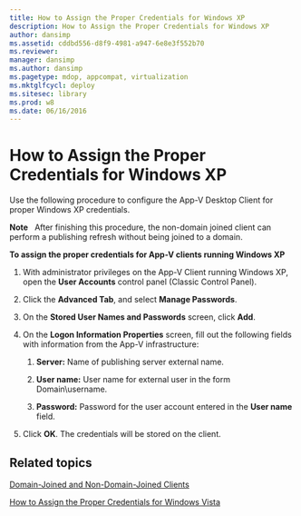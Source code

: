 ```yaml
---
title: How to Assign the Proper Credentials for Windows XP
description: How to Assign the Proper Credentials for Windows XP
author: dansimp
ms.assetid: cddbd556-d8f9-4981-a947-6e8e3f552b70
ms.reviewer: 
manager: dansimp
ms.author: dansimp
ms.pagetype: mdop, appcompat, virtualization
ms.mktglfcycl: deploy
ms.sitesec: library
ms.prod: w8
ms.date: 06/16/2016
---
```



# How to Assign the Proper Credentials for Windows XP


Use the following procedure to configure the App-V Desktop Client for proper Windows XP credentials.

**Note**  
After finishing this procedure, the non-domain joined client can perform a publishing refresh without being joined to a domain.

 

**To assign the proper credentials for App-V clients running Windows XP**

1.  With administrator privileges on the App-V Client running Windows XP, open the **User Accounts** control panel (Classic Control Panel).

2.  Click the **Advanced Tab**, and select **Manage Passwords**.

3.  On the **Stored User Names and Passwords** screen, click **Add**.

4.  On the **Logon Information Properties** screen, fill out the following fields with information from the App-V infrastructure:

    1.  **Server:** Name of publishing server external name.

    2.  **User name:** User name for external user in the form Domain\\username.

    3.  **Password:** Password for the user account entered in the **User name** field.

5.  Click **OK**. The credentials will be stored on the client.

## Related topics


[Domain-Joined and Non-Domain-Joined Clients](domain-joined-and-non-domain-joined-clients.md)

[How to Assign the Proper Credentials for Windows Vista](how-to-assign--the-proper-credentials-for-windows-vista.md)

 

 





